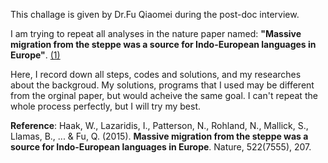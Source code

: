 This challage is given by Dr.Fu Qiaomei during the post-doc interview.

I am trying to repeat all analyses in the nature paper named: **"Massive migration from the steppe was a source for Indo-European languages in Europe"**. [(1)](https://www.nature.com/articles/nature14317)

Here, I record down all steps, codes and solutions, and my researches about the backgroud. My solutions, programs that I used may be different from the orginal paper, but would acheive the same goal. I can't repeat the whole process perfectly, but I will try my best.




**Reference**: Haak, W., Lazaridis, I., Patterson, N., Rohland, N., Mallick, S., Llamas, B., ... & Fu, Q. (2015). **Massive migration from the steppe was a source for Indo-European languages in Europe**. Nature, 522(7555), 207.
